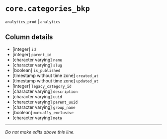 # `core.categories_bkp`
`analytics_prod` | `analytics`

## Column details
* [integer]   `id`
* [integer]   `parent_id`
* [character varying] `name`
* [character varying] `slug`
* [boolean]   `is_published`
* [timestamp without time zone] `created_at`
* [timestamp without time zone] `updated_at`
* [integer]   `legacy_category_id`
* [character varying] `description`
* [character varying] `uuid`
* [character varying] `parent_uuid`
* [character varying] `group_name`
* [boolean]   `mutually_exclusive`
* [character varying] `meta`

-------------------------------------------------------------------------------
*Do not make edits above this line.*
